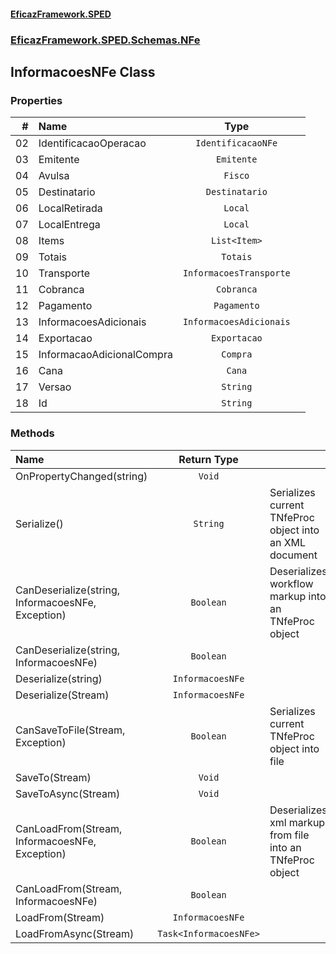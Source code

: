 #### [EficazFramework.SPED](EficazFrameworkSPED.md 'EficazFramework SPED')
### [EficazFramework.SPED.Schemas.NFe](EficazFramework.SPED.Schemas.NFe.md 'EficazFramework.SPED.Schemas.NFe')

## InformacoesNFe Class
### Properties

| # | Name | Type | |
| ---: | :--- | :---: | :--- |
| 02 | IdentificacaoOperacao | `IdentificacaoNFe` |  |
| 03 | Emitente | `Emitente` |  |
| 04 | Avulsa | `Fisco` |  |
| 05 | Destinatario | `Destinatario` |  |
| 06 | LocalRetirada | `Local` |  |
| 07 | LocalEntrega | `Local` |  |
| 08 | Items | `List<Item>` |  |
| 09 | Totais | `Totais` |  |
| 10 | Transporte | `InformacoesTransporte` |  |
| 11 | Cobranca | `Cobranca` |  |
| 12 | Pagamento | `Pagamento` |  |
| 13 | InformacoesAdicionais | `InformacoesAdicionais` |  |
| 14 | Exportacao | `Exportacao` |  |
| 15 | InformacaoAdicionalCompra | `Compra` |  |
| 16 | Cana | `Cana` |  |
| 17 | Versao | `String` |  |
| 18 | Id | `String` |  |
### Methods

| Name | Return Type | |
| :--- | :---: | :--- |
| OnPropertyChanged(string) | `Void` |  |
| Serialize() | `String` | Serializes current TNfeProc object into an XML document |
| CanDeserialize(string, InformacoesNFe, Exception) | `Boolean` | Deserializes workflow markup into an TNfeProc object |
| CanDeserialize(string, InformacoesNFe) | `Boolean` |  |
| Deserialize(string) | `InformacoesNFe` |  |
| Deserialize(Stream) | `InformacoesNFe` |  |
| CanSaveToFile(Stream, Exception) | `Boolean` | Serializes current TNfeProc object into file |
| SaveTo(Stream) | `Void` |  |
| SaveToAsync(Stream) | `Void` |  |
| CanLoadFrom(Stream, InformacoesNFe, Exception) | `Boolean` | Deserializes xml markup from file into an TNfeProc object |
| CanLoadFrom(Stream, InformacoesNFe) | `Boolean` |  |
| LoadFrom(Stream) | `InformacoesNFe` |  |
| LoadFromAsync(Stream) | `Task<InformacoesNFe>` |  |
